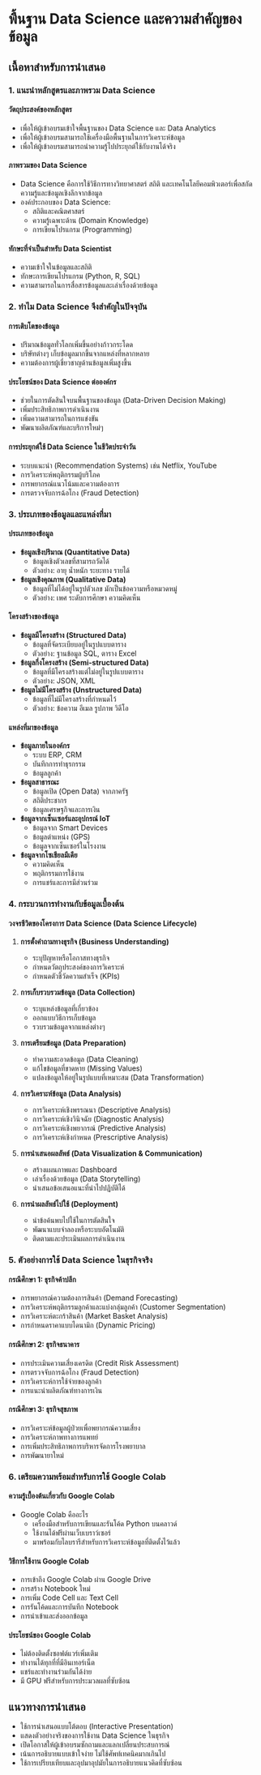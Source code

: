 # พื้นฐาน Data Science และความสำคัญของข้อมูล

## เนื้อหาสำหรับการนำเสนอ

### 1. แนะนำหลักสูตรและภาพรวม Data Science

#### วัตถุประสงค์ของหลักสูตร
- เพื่อให้ผู้เข้าอบรมเข้าใจพื้นฐานของ Data Science และ Data Analytics
- เพื่อให้ผู้เข้าอบรมสามารถใช้เครื่องมือพื้นฐานในการวิเคราะห์ข้อมูล
- เพื่อให้ผู้เข้าอบรมสามารถนำความรู้ไปประยุกต์ใช้กับงานได้จริง

#### ภาพรวมของ Data Science
- Data Science คือการใช้วิธีการทางวิทยาศาสตร์ สถิติ และเทคโนโลยีคอมพิวเตอร์เพื่อสกัดความรู้และข้อมูลเชิงลึกจากข้อมูล
- องค์ประกอบของ Data Science:
  - สถิติและคณิตศาสตร์
  - ความรู้เฉพาะด้าน (Domain Knowledge)
  - การเขียนโปรแกรม (Programming)

#### ทักษะที่จำเป็นสำหรับ Data Scientist
- ความเข้าใจในข้อมูลและสถิติ
- ทักษะการเขียนโปรแกรม (Python, R, SQL)
- ความสามารถในการสื่อสารข้อมูลและเล่าเรื่องด้วยข้อมูล

### 2. ทำไม Data Science จึงสำคัญในปัจจุบัน

#### การเติบโตของข้อมูล
- ปริมาณข้อมูลทั่วโลกเพิ่มขึ้นอย่างก้าวกระโดด
- บริษัทต่างๆ เก็บข้อมูลมากขึ้นจากแหล่งที่หลากหลาย
- ความต้องการผู้เชี่ยวชาญด้านข้อมูลเพิ่มสูงขึ้น

#### ประโยชน์ของ Data Science ต่อองค์กร
- ช่วยในการตัดสินใจบนพื้นฐานของข้อมูล (Data-Driven Decision Making)
- เพิ่มประสิทธิภาพการดำเนินงาน
- เพิ่มความสามารถในการแข่งขัน
- พัฒนาผลิตภัณฑ์และบริการใหม่ๆ

#### การประยุกต์ใช้ Data Science ในชีวิตประจำวัน
- ระบบแนะนำ (Recommendation Systems) เช่น Netflix, YouTube
- การวิเคราะห์พฤติกรรมผู้บริโภค
- การพยากรณ์แนวโน้มและความต้องการ
- การตรวจจับการฉ้อโกง (Fraud Detection)

### 3. ประเภทของข้อมูลและแหล่งที่มา

#### ประเภทของข้อมูล
- **ข้อมูลเชิงปริมาณ (Quantitative Data)**
  - ข้อมูลเชิงตัวเลขที่สามารถวัดได้
  - ตัวอย่าง: อายุ น้ำหนัก ระยะทาง รายได้
- **ข้อมูลเชิงคุณภาพ (Qualitative Data)**
  - ข้อมูลที่ไม่ได้อยู่ในรูปตัวเลข มักเป็นข้อความหรือหมวดหมู่
  - ตัวอย่าง: เพศ ระดับการศึกษา ความคิดเห็น

#### โครงสร้างของข้อมูล
- **ข้อมูลมีโครงสร้าง (Structured Data)**
  - ข้อมูลที่จัดระเบียบอยู่ในรูปแบบตาราง
  - ตัวอย่าง: ฐานข้อมูล SQL, ตาราง Excel
- **ข้อมูลกึ่งโครงสร้าง (Semi-structured Data)**
  - ข้อมูลที่มีโครงสร้างแต่ไม่อยู่ในรูปแบบตาราง
  - ตัวอย่าง: JSON, XML
- **ข้อมูลไม่มีโครงสร้าง (Unstructured Data)**
  - ข้อมูลที่ไม่มีโครงสร้างที่กำหนดไว้
  - ตัวอย่าง: ข้อความ อีเมล รูปภาพ วิดีโอ

#### แหล่งที่มาของข้อมูล
- **ข้อมูลภายในองค์กร**
  - ระบบ ERP, CRM
  - บันทึกการทำธุรกรรม
  - ข้อมูลลูกค้า
- **ข้อมูลสาธารณะ**
  - ข้อมูลเปิด (Open Data) จากภาครัฐ
  - สถิติประชากร
  - ข้อมูลเศรษฐกิจและการเงิน
- **ข้อมูลจากเซ็นเซอร์และอุปกรณ์ IoT**
  - ข้อมูลจาก Smart Devices
  - ข้อมูลตำแหน่ง (GPS)
  - ข้อมูลจากเซ็นเซอร์ในโรงงาน
- **ข้อมูลจากโซเชียลมีเดีย**
  - ความคิดเห็น
  - พฤติกรรมการใช้งาน
  - การแชร์และการมีส่วนร่วม

### 4. กระบวนการทำงานกับข้อมูลเบื้องต้น

#### วงจรชีวิตของโครงการ Data Science (Data Science Lifecycle)
1. **การตั้งคำถามทางธุรกิจ (Business Understanding)**
   - ระบุปัญหาหรือโอกาสทางธุรกิจ
   - กำหนดวัตถุประสงค์ของการวิเคราะห์
   - กำหนดตัวชี้วัดความสำเร็จ (KPIs)

2. **การเก็บรวบรวมข้อมูล (Data Collection)**
   - ระบุแหล่งข้อมูลที่เกี่ยวข้อง
   - ออกแบบวิธีการเก็บข้อมูล
   - รวบรวมข้อมูลจากแหล่งต่างๆ

3. **การเตรียมข้อมูล (Data Preparation)**
   - ทำความสะอาดข้อมูล (Data Cleaning)
   - แก้ไขข้อมูลที่ขาดหาย (Missing Values)
   - แปลงข้อมูลให้อยู่ในรูปแบบที่เหมาะสม (Data Transformation)

4. **การวิเคราะห์ข้อมูล (Data Analysis)**
   - การวิเคราะห์เชิงพรรณนา (Descriptive Analysis)
   - การวิเคราะห์เชิงวินิจฉัย (Diagnostic Analysis)
   - การวิเคราะห์เชิงพยากรณ์ (Predictive Analysis)
   - การวิเคราะห์เชิงกำหนด (Prescriptive Analysis)

5. **การนำเสนอผลลัพธ์ (Data Visualization & Communication)**
   - สร้างแผนภาพและ Dashboard
   - เล่าเรื่องด้วยข้อมูล (Data Storytelling)
   - นำเสนอข้อเสนอแนะที่นำไปปฏิบัติได้

6. **การนำผลลัพธ์ไปใช้ (Deployment)**
   - นำข้อค้นพบไปใช้ในการตัดสินใจ
   - พัฒนาแบบจำลองหรือระบบอัตโนมัติ
   - ติดตามและประเมินผลการดำเนินงาน

### 5. ตัวอย่างการใช้ Data Science ในธุรกิจจริง

#### กรณีศึกษา 1: ธุรกิจค้าปลีก
- การพยากรณ์ความต้องการสินค้า (Demand Forecasting)
- การวิเคราะห์พฤติกรรมลูกค้าและแบ่งกลุ่มลูกค้า (Customer Segmentation)
- การวิเคราะห์ตะกร้าสินค้า (Market Basket Analysis)
- การกำหนดราคาแบบไดนามิก (Dynamic Pricing)

#### กรณีศึกษา 2: ธุรกิจธนาคาร
- การประเมินความเสี่ยงเครดิต (Credit Risk Assessment)
- การตรวจจับการฉ้อโกง (Fraud Detection)
- การวิเคราะห์การใช้จ่ายของลูกค้า
- การแนะนำผลิตภัณฑ์ทางการเงิน

#### กรณีศึกษา 3: ธุรกิจสุขภาพ
- การวิเคราะห์ข้อมูลผู้ป่วยเพื่อพยากรณ์ความเสี่ยง
- การวิเคราะห์ภาพทางการแพทย์
- การเพิ่มประสิทธิภาพการบริหารจัดการโรงพยาบาล
- การพัฒนายาใหม่

### 6. เตรียมความพร้อมสำหรับการใช้ Google Colab

#### ความรู้เบื้องต้นเกี่ยวกับ Google Colab
- Google Colab คืออะไร
  - เครื่องมือสำหรับการเขียนและรันโค้ด Python บนคลาวด์
  - ใช้งานได้ฟรีผ่านเว็บเบราว์เซอร์
  - มาพร้อมกับไลบรารีสำหรับการวิเคราะห์ข้อมูลที่ติดตั้งไว้แล้ว

#### วิธีการใช้งาน Google Colab
- การเข้าถึง Google Colab ผ่าน Google Drive
- การสร้าง Notebook ใหม่
- การเพิ่ม Code Cell และ Text Cell
- การรันโค้ดและการบันทึก Notebook
- การนำเข้าและส่งออกข้อมูล

#### ประโยชน์ของ Google Colab
- ไม่ต้องติดตั้งซอฟต์แวร์เพิ่มเติม
- ทำงานได้ทุกที่ที่มีอินเทอร์เน็ต
- แชร์และทำงานร่วมกันได้ง่าย
- มี GPU ฟรีสำหรับการประมวลผลที่ซับซ้อน

## แนวทางการนำเสนอ
- ใช้การนำเสนอแบบโต้ตอบ (Interactive Presentation)
- แสดงตัวอย่างจริงของการใช้งาน Data Science ในธุรกิจ
- เปิดโอกาสให้ผู้เข้าอบรมซักถามและแลกเปลี่ยนประสบการณ์
- เน้นการอธิบายแบบเข้าใจง่าย ไม่ใช้ศัพท์เทคนิคมากเกินไป
- ใช้การเปรียบเทียบและอุปมาอุปมัยในการอธิบายแนวคิดที่ซับซ้อน